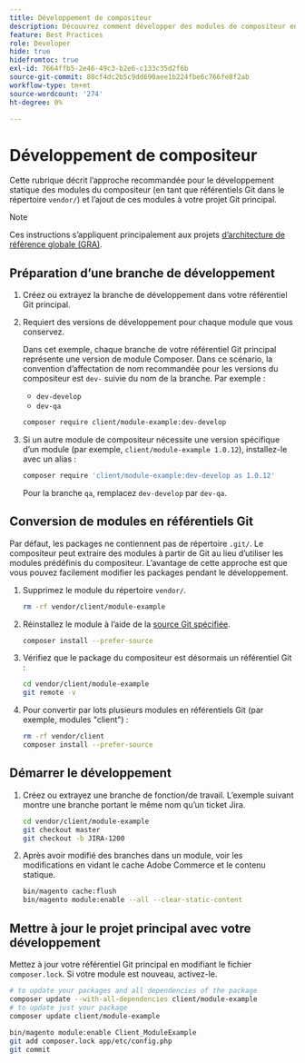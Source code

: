 ```yaml
---
title: Développement de compositeur
description: Découvrez comment développer des modules de compositeur en place dans le répertoire "vendor/".
feature: Best Practices
role: Developer
hide: true
hidefromtoc: true
exl-id: 7664ffb5-2e46-49c3-b2e6-c133c35d2f6b
source-git-commit: 80cf4dc2b5c9dd690aee1b224fbe6c766fe8f2ab
workflow-type: tm+mt
source-wordcount: '274'
ht-degree: 0%

---
```


# Développement de compositeur

Cette rubrique décrit l’approche recommandée pour le développement statique des modules du compositeur (en tant que référentiels Git dans le répertoire `vendor/`) et l’ajout de ces modules à votre projet Git principal.

>[!NOTE]
>
>Ces instructions s’appliquent principalement aux projets [d’architecture de référence globale (GRA)](../overview.md).

## Préparation d’une branche de développement

1. Créez ou extrayez la branche de développement dans votre référentiel Git principal.
1. Requiert des versions de développement pour chaque module que vous conservez.

   Dans cet exemple, chaque branche de votre référentiel Git principal représente une version de module Composer. Dans ce scénario, la convention d’affectation de nom recommandée pour les versions du compositeur est `dev-` suivie du nom de la branche. Par exemple :

   - `dev-develop`
   - `dev-qa`

   ```bash
   composer require client/module-example:dev-develop
   ```

1. Si un autre module de compositeur nécessite une version spécifique d’un module (par exemple, `client/module-example 1.0.12`), installez-le avec un alias :

   ```bash
   composer require 'client/module-example:dev-develop as 1.0.12'
   ```

   Pour la branche `qa`, remplacez `dev-develop` par `dev-qa`.

## Conversion de modules en référentiels Git

Par défaut, les packages ne contiennent pas de répertoire `.git/`. Le compositeur peut extraire des modules à partir de Git au lieu d’utiliser les modules prédéfinis du compositeur. L’avantage de cette approche est que vous pouvez facilement modifier les packages pendant le développement.

1. Supprimez le module du répertoire `vendor/`.

   ```bash
   rm -rf vendor/client/module-example
   ```

1. Réinstallez le module à l’aide de la [source Git spécifiée](#prepare-a-development-branch).

   ```bash
   composer install --prefer-source
   ```

1. Vérifiez que le package du compositeur est désormais un référentiel Git :

   ```bash
   cd vendor/client/module-example
   git remote -v
   ```

1. Pour convertir par lots plusieurs modules en référentiels Git (par exemple, modules &quot;client&quot;) :

   ```bash
   rm -rf vendor/client
   composer install --prefer-source
   ```

## Démarrer le développement

1. Créez ou extrayez une branche de fonction/de travail. L’exemple suivant montre une branche portant le même nom qu’un ticket Jira.

   ```bash
   cd vendor/client/module-example
   git checkout master
   git checkout -b JIRA-1200
   ```

1. Après avoir modifié des branches dans un module, voir les modifications en vidant le cache Adobe Commerce et le contenu statique.

   ```bash
   bin/magento cache:flush
   bin/magento module:enable --all --clear-static-content
   ```

## Mettre à jour le projet principal avec votre développement

Mettez à jour votre référentiel Git principal en modifiant le fichier `composer.lock`. Si votre module est nouveau, activez-le.

```bash
# to update your packages and all dependencies of the package
composer update --with-all-dependencies client/module-example
# to update just your package
composer update client/module-example
 
bin/magento module:enable Client_ModuleExample
git add composer.lock app/etc/config.php
git commit
```
